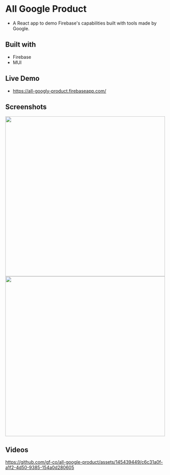 # All Google Product

- A React app to demo Firebase's capabilities built with tools made by Google.

## Built with

- Firebase
- MUI

## Live Demo

- https://all-googly-product.firebaseapp.com/

## Screenshots

<img src='https://github.com/gf-co/all-google-product/assets/145439449/558c152b-ee3b-4ebc-ad6f-6559becffacc' width='500'/>
<img src='https://github.com/gf-co/all-google-product/assets/145439449/57bb4436-8e70-4725-8976-a61f67fde878' height='500'/>


## Videos

https://github.com/gf-co/all-google-product/assets/145439449/c6c31a0f-a1f2-4d50-9385-154a0d280605

